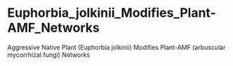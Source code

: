 # Euphorbia_jolkinii_Modifies_Plant-AMF_Networks
Aggressive Native Plant (Euphorbia jolkinii) Modifies Plant-AMF (arbuscular mycorrhizal fungi) Networks
